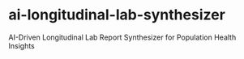 # ai-longitudinal-lab-synthesizer
AI-Driven Longitudinal Lab Report Synthesizer for Population Health Insights
